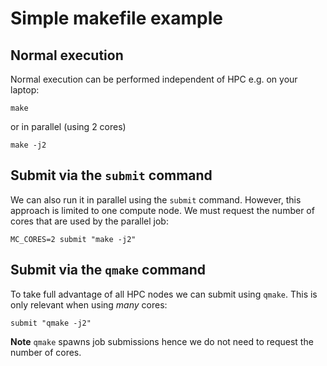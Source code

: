 Simple makefile example
=======================

## Normal execution

Normal execution can be performed independent of HPC e.g. on your
laptop:

```shell
make
```

or in parallel (using 2 cores)

```shell
make -j2
```

## Submit via the `submit` command

We can also run it in parallel using the `submit` command. However,
this approach is limited to one compute node. We must request the
number of cores that are used by the parallel job:

```shell
MC_CORES=2 submit "make -j2"
```

## Submit via the `qmake` command

To take full advantage of all HPC nodes we can submit using
`qmake`. This is only relevant when using *many* cores:

```shell
submit "qmake -j2"
```

**Note** `qmake` spawns job submissions hence we do not need to
  request the number of cores.
